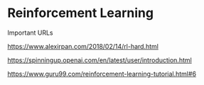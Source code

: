 # Reinforcement Learning

Important URLs

https://www.alexirpan.com/2018/02/14/rl-hard.html

https://spinningup.openai.com/en/latest/user/introduction.html

https://www.guru99.com/reinforcement-learning-tutorial.html#6
